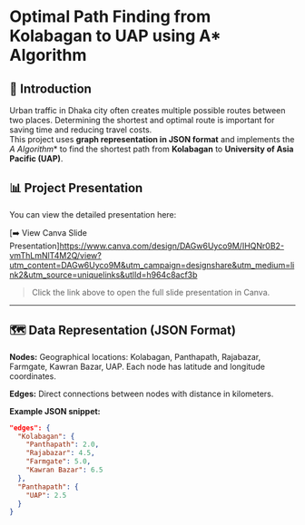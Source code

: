 # Optimal Path Finding from Kolabagan to UAP using A* Algorithm

## 📌 Introduction
Urban traffic in Dhaka city often creates multiple possible routes between two places. Determining the shortest and optimal route is important for saving time and reducing travel costs.  
This project uses **graph representation in JSON format** and implements the **A* Algorithm** to find the shortest path from **Kolabagan** to **University of Asia Pacific (UAP)**.

## 📊 Project Presentation
You can view the detailed presentation here:  

[➡️ View Canva Slide Presentation]https://www.canva.com/design/DAGw6Uyco9M/IHQNr0B2-vmThLmNlT4M2Q/view?utm_content=DAGw6Uyco9M&utm_campaign=designshare&utm_medium=link2&utm_source=uniquelinks&utlId=h964c8acf3b

> Click the link above to open the full slide presentation in Canva.


---

## 🗺️ Data Representation (JSON Format)
**Nodes:** Geographical locations: Kolabagan, Panthapath, Rajabazar, Farmgate, Kawran Bazar, UAP. Each node has latitude and longitude coordinates.  

**Edges:** Direct connections between nodes with distance in kilometers.  

**Example JSON snippet:**
```json
"edges": { 
  "Kolabagan": { 
    "Panthapath": 2.0, 
    "Rajabazar": 4.5, 
    "Farmgate": 5.0, 
    "Kawran Bazar": 6.5 
  }, 
  "Panthapath": { 
    "UAP": 2.5 
  } 
}

